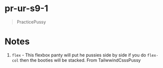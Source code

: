 # pr-ur-s9-1

> PracticePussy

# Notes

1. `flex` - This flexbox panty will put he pussies side by side if you do `flex-col` then the booties will be stacked. From TailwwindCsssPussy
